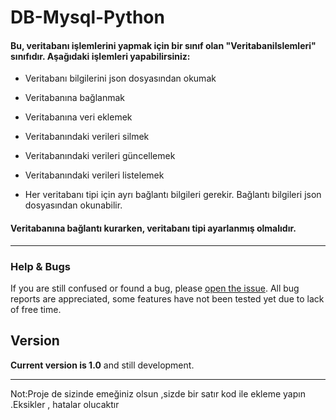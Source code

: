 
# DB-Mysql-Python

#### Bu, veritabanı işlemlerini yapmak için bir sınıf olan "VeritabaniIslemleri" sınıfıdır. Aşağıdaki işlemleri yapabilirsiniz:

+ Veritabanı bilgilerini json dosyasından okumak
+ Veritabanına bağlanmak
+ Veritabanına veri eklemek
+ Veritabanındaki verileri silmek
+ Veritabanındaki verileri güncellemek
+ Veritabanındaki verileri listelemek

+ Her veritabanı tipi için ayrı bağlantı bilgileri gerekir. Bağlantı bilgileri json dosyasından okunabilir. 
#### Veritabanına bağlantı kurarken, veritabanı tipi ayarlanmış olmalıdır.






-------------------------------------------------

### Help & Bugs
If you are still confused or found a bug, please [open the issue](https://github.com/TheMirkin/DB-Class-for-Python/issues). All bug reports are appreciated, some features have not been tested yet due to lack of free time.

## Version
**Current version is 1.0** and still development.


-----------------------------
Not:Proje de sizinde emeğiniz olsun ,sizde bir satır kod ile ekleme yapın .Eksikler , hatalar olucaktır 
